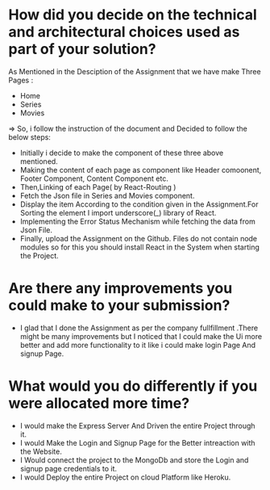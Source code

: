 # How did you decide on the technical and architectural choices used as part of your solution?
As Mentioned in the Desciption of the Assignment that we have  make Three Pages :
<ul>
<li>Home</li>
<li>Series</li>
<li>Movies</li>
</ul>
 => So, i follow  the instruction of the document and Decided to follow the below steps:
<ul>
<li>Initially i decide  to make the component  of these three above mentioned.</li>
<li>Making the content of each page as component like Header comoonent, Footer Component, Content Component etc.</li>
<li>Then,Linking of each Page( by  React-Routing ) </li>
<li>Fetch the Json file in Series and Movies component.</li>
<li> Display the item According to the condition given in the Assignment.For Sorting the element I import underscore(_) library of React.</li>
<li> Implementing the Error Status Mechanism while fetching the data from Json File.</li>
<li>Finally, upload the Assignment on the Github. Files do not contain node modules so for this you  should  install React in the System when starting the Project. </li>
</ul> 

# Are there any improvements you could make to your submission?
<ul>
<li>I glad that I done the Assignment  as per the company fullfillment .There might be many improvements but I noticed that I could make the Ui more better and add more functionality to it like i could make login Page And signup Page. </li>
</ul>

# What would you do differently if you were allocated more time?
<ul>
<li>I would  make the Express Server And Driven  the entire Project through it.</li>
<li>I  would Make the Login and Signup Page for the Better intreaction with the Website.</li>
<li> I Would connect the project to the MongoDb and store the Login and signup page credentials to it.</li>
<li>I would Deploy the entire Project on cloud Platform like Heroku.</li>
</ul>

